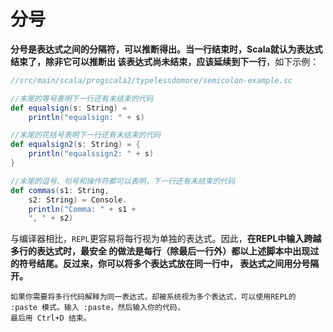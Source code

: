 分号
===================================================================================
**分号是表达式之间的分隔符，可以推断得出。当一行结束时，Scala就认为表达式结束了，除非它可以推断出
该表达式尚未结束，应该延续到下一行**，如下示例：
```scala
//src/main/scala/progscala2/typelessdomore/semicolon-example.sc

//末尾的等号表明下一行还有未结束的代码
def equalsign(s: String) =
    println("equalsign: " + s)

//末尾的花括号表明下一行还有未结束的代码
def equalsign2(s: String) = {
    println("equalssign2: " + s)
}

//末尾的逗号、句号和操作符都可以表明，下一行还有未结束的代码
def commas(s1: String,
    s2: String) = Console.
    println("Comma: " + s1 +
    ", " + s2)
```
与编译器相比，`REPL`更容易将每行视为单独的表达式。因此，**在REPL中输入跨越多行的表达式时，最安全
的做法是每行（除最后一行外）都以上述脚本中出现过的符号结尾。反过来，你可以将多个表达式放在同一行中，
表达式之间用分号隔开。**
```
如果你需要将多行代码解释为同一表达式，却被系统视为多个表达式，可以使用REPL的 :paste 模式。输入 :paste，然后输入你的代码，
最后用 Ctrl+D 结束。
```
